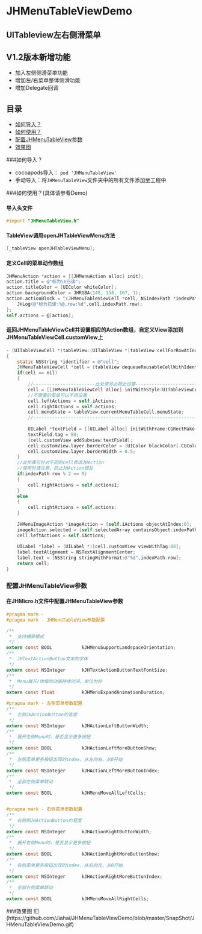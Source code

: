 JHMenuTableViewDemo
===
UITableview左右侧滑菜单
---
## V1.2版本新增功能
* 加入左侧侧滑菜单功能
* 增加左/右菜单整体侧滑功能
* 增加Delegate回调

## 目录
* [如何导入？](#import)
* [如何使用？](#use)
* [配置JHMenuTableView参数](#config)
* [效果图](#gif)

###<a name="import"/>如何导入？
* cocoapods导入： `pod 'JHMenuTableView'`
* 手动导入：将`JHMenuTableView`文件夹中的所有文件添加至工程中

###<a name="use"/>如何使用？(具体请参看Demo)
#### 导入头文件
```Objective-C
#import "JHMenuTableView.h"
```

#### TableView调用openJHTableViewMenu方法
```Objective-C
[_tableView openJHTableViewMenu];
```

#### 定义Cell的菜单动作数组
```Objective-C
JHMenuAction *action = [[JHMenuAction alloc] init];
action.title = @"标为\n已读";
action.titleColor = [UIColor whiteColor];
action.backgroundColor = JHRGBA(148, 158, 167, 1);
action.actionBlock = ^(JHMenuTableViewCell *cell, NSIndexPath *indexPath){
    JHLog(@"标为已读:%@,row:%d",cell,indexPath.row);
};
self.actions = @[action];
```

#### 返回JHMenuTableViewCell并设置相应的Action数组，自定义View添加到JHMenuTableViewCell.customView上
```Objective-C
- (UITableViewCell *)tableView:(UITableView *)tableView cellForRowAtIndexPath:(NSIndexPath *)indexPath
{
    static NSString *identifier = @"cell";
    JHMenuTableViewCell *cell = [tableView dequeueReusableCellWithIdentifier:identifier];
    if(cell == nil)
    {
        //-----------------------此处请务必按此设置--------------------------
        cell = [[JHMenuTableViewCell alloc] initWithStyle:UITableViewCellStyleDefault reuseIdentifier:identifier];
        //不需要的菜单可以不用设置
        cell.leftActions = self.iActions;
        cell.rightActions = self.actions;
        cell.menuState = tableView.currentMenuTableCell.menuState;
        //----------------------------------------------------------------
        
        UILabel *textField = [[UILabel alloc] initWithFrame:CGRectMake(0, 6, 120, 32)];
        textField.tag = 88;
        [cell.customView addSubview:textField];
        cell.customView.layer.borderColor = [UIColor blackColor].CGColor;
        cell.customView.layer.borderWidth = 0.5;
    }
    //此步骤可针对不同的cell修改JHAction
    //使用时请注意，防止JHAction错乱
    if(indexPath.row % 2 == 0)
    {
        cell.rightActions = self.actions1;
    }
    else
    {
        cell.rightActions = self.actions;
    }
    
    JHMenuImageAction *imageAction = [self.iActions objectAtIndex:0];
    imageAction.selected = [self.selectedArray containsObject:indexPath];
    cell.leftActions = self.iActions;
    
    UILabel *label = (UILabel *)[cell.customView viewWithTag:88];
    label.textAlignment = NSTextAlignmentCenter;
    label.text = [NSString stringWithFormat:@"%d",indexPath.row];
    return cell;
}

```

### <a name="config"/>配置JHMenuTableView参数
#### 在JHMicro.h文件中配置JHMenuTableView参数

```Objective-C
#pragma mark -
#pragma mark - JHMenuTableView参数配置

/**
 *  支持横屏模式
 */
extern const BOOL           kJHMenuSupportLandspaceOrientation;
/**
 *  JHTextActionButton文本的字体
 */
extern const NSInteger      kJHTextActionButtonTextFontSize;
/**
 *  Menu展开/收缩的动画持续时间，单位为秒
 */
extern const float          kJHMenuExpandAnimationDuration;

#pragma mark - 左侧菜单参数配置
/**
 *  左侧JHActionButton的宽度
 */
extern const NSInteger      kJHActionLeftButtonWidth;
/**
 *  展开左侧Menu时，是否显示更多按钮
 */
extern const BOOL           kJHActionLeftMoreButtonShow;
/**
 *  左侧菜单更多按钮出现的index，从左向右，从0开始
 */
extern const NSInteger      kJHActionLeftMoreButtonIndex;
/**
 *  全部左侧菜单联动
 */
extern const BOOL           kJHMenuMoveAllLeftCells;


#pragma mark - 右侧菜单参数配置
/**
 *  右侧侧JHActionButton的宽度
 */
extern const NSInteger      kJHActionRightButtonWidth;
/**
 *  展开右侧Menu时，是否显示更多按钮
 */
extern const BOOL           kJHActionRightMoreButtonShow;
/**
 *  右侧菜单更多按钮出现的index，从右向左，从0开始
 */
extern const NSInteger      kJHActionRightMoreButtonIndex;
/**
 *  全部右侧菜单联动
 */
extern const BOOL           kJHMenuMoveAllRightCells;
```

<a name="gif"/>
###效果图
![](https://github.com/Jiahai/JHMenuTableViewDemo/blob/master/SnapShot/JHMenuTableViewDemo.gif)


